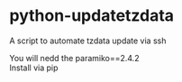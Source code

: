 # python-updatetzdata
A script to automate tzdata update via ssh

You will nedd the paramiko==2.4.2  
Install via pip 
